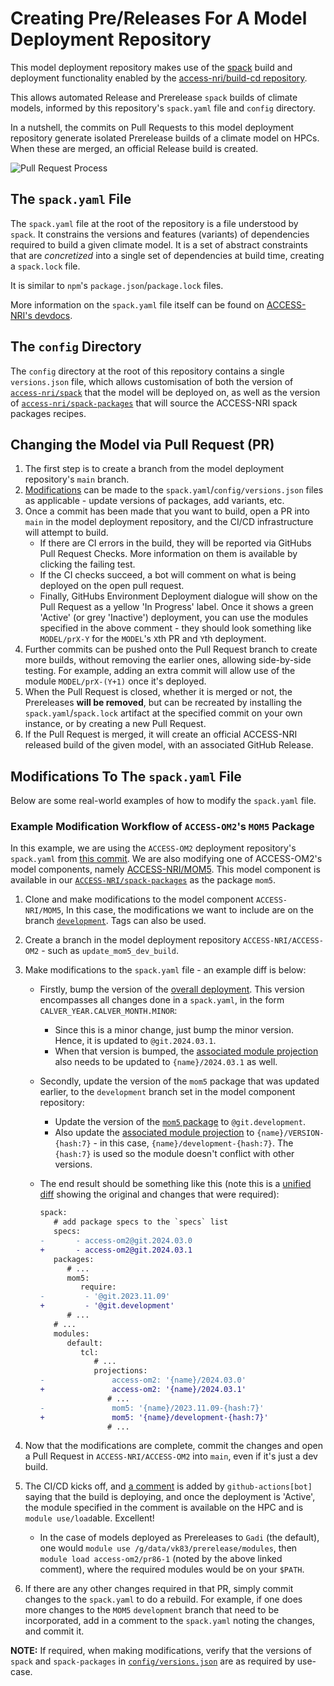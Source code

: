 # Creating Pre/Releases For A Model Deployment Repository

This model deployment repository makes use of the [spack](https://spack.readthedocs.io/en/latest/) build and deployment functionality enabled by the [access-nri/build-cd repository](https://github.com/ACCESS-NRI/build-cd).

This allows automated Release and Prerelease `spack` builds of climate models, informed by this repository's `spack.yaml` file and `config` directory.

In a nutshell, the commits on Pull Requests to this model deployment repository generate isolated Prerelease builds of a climate model on HPCs. When these are merged, an official Release build is created.

![Pull Request Process](/docs/assets/models/PR_Process.svg)

## The `spack.yaml` File

The `spack.yaml` file at the root of the repository is a file understood by `spack`. It constrains the versions and features (variants) of dependencies required to build a given climate model. It is a set of abstract constraints that are _concretized_ into a single set of dependencies at build time, creating a `spack.lock` file.

It is similar to `npm`'s `package.json`/`package.lock` files.

More information on the `spack.yaml` file itself can be found on [ACCESS-NRI's devdocs](https://github.com/ACCESS-NRI/dev-docs/wiki/Spack#the-spackyaml-file-spec-file).

## The `config` Directory

The `config` directory at the root of this repository contains a single `versions.json` file, which allows customisation of both the version of [`access-nri/spack`](https://github.com/ACCESS-NRI/spack) that the model will be deployed on, as well as the version of [`access-nri/spack-packages`](https://github.com/ACCESS-NRI/spack-packages) that will source the ACCESS-NRI spack packages recipes.

## Changing the Model via Pull Request (PR)

1. The first step is to create a branch from the model deployment repository's `main` branch.
2. [Modifications](#modifications-to-the-spackyaml-file) can be made to the `spack.yaml`/`config/versions.json` files as applicable - update versions of packages, add variants, etc.
3. Once a commit has been made that you want to build, open a PR into `main` in the model deployment repository, and the CI/CD infrastructure will attempt to build.
    * If there are CI errors in the build, they will be reported via GitHubs Pull Request Checks. More information on them is available by clicking the failing test.
    * If the CI checks succeed, a bot will comment on what is being deployed on the open pull request.
    * Finally, GitHubs Environment Deployment dialogue will show on the Pull Request as a yellow 'In Progress' label. Once it shows a green 'Active' (or grey 'Inactive') deployment, you can use the modules specified in the above comment - they should look something like `MODEL/prX-Y` for the `MODEL`'s `X`th PR and `Y`th deployment.
4. Further commits can be pushed onto the Pull Request branch to create more builds, without removing the earlier ones, allowing side-by-side testing. For example, adding an extra commit will allow use of the module `MODEL/prX-(Y+1)` once it's deployed.
5. When the Pull Request is closed, whether it is merged or not, the Prereleases **will be removed**, but can be recreated by installing the `spack.yaml`/`spack.lock` artifact at the specified commit on your own instance, or by creating a new Pull Request.
6. If the Pull Request is merged, it will create an official ACCESS-NRI released build of the given model, with an associated GitHub Release.

## Modifications To The `spack.yaml` File

Below are some real-world examples of how to modify the `spack.yaml` file.

### Example Modification Workflow of `ACCESS-OM2`'s `MOM5` Package

In this example, we are using the `ACCESS-OM2` deployment repository's `spack.yaml` from [this commit](https://github.com/ACCESS-NRI/ACCESS-OM2/blob/47bc7bf979c1dfa12a24272cb739117abc50d7ca/spack.yaml). We are also modifying one of ACCESS-OM2's model components, namely [ACCESS-NRI/MOM5](https://github.com/ACCESS-NRI/MOM5). This model component is available in our [`ACCESS-NRI/spack-packages`](https://github.com/ACCESS-NRI/spack-packages) as the package `mom5`.

1. Clone and make modifications to the model component `ACCESS-NRI/MOM5`, In this case, the modifications we want to include are on the branch [`development`](https://github.com/ACCESS-NRI/MOM5/tree/development). Tags can also be used.
2. Create a branch in the model deployment repository `ACCESS-NRI/ACCESS-OM2` - such as `update_mom5_dev_build`.
3. Make modifications to the `spack.yaml` file - an example diff is below:
   * Firstly, bump the version of the [overall deployment](https://github.com/ACCESS-NRI/ACCESS-OM2/blob/47bc7bf979c1dfa12a24272cb739117abc50d7ca/spack.yaml#L8). This version encompasses all changes done in a `spack.yaml`, in the form `CALVER_YEAR.CALVER_MONTH.MINOR`:
      * Since this is a minor change, just bump the minor version. Hence, it is updated to `@git.2024.03.1`.
      * When that version is bumped, the [associated module projection](https://github.com/ACCESS-NRI/ACCESS-OM2/blob/47bc7bf979c1dfa12a24272cb739117abc50d7ca/spack.yaml#L51) also needs to be updated to `{name}/2024.03.1` as well.
   * Secondly, update the version of the `mom5` package that was updated earlier, to the `development` branch set in the model component repository:
      * Update the version of the [`mom5` package](https://github.com/ACCESS-NRI/ACCESS-OM2/blob/47bc7bf979c1dfa12a24272cb739117abc50d7ca/spack.yaml#L15) to `@git.development`.
      * Also update the [associated module projection](https://github.com/ACCESS-NRI/ACCESS-OM2/blob/47bc7bf979c1dfa12a24272cb739117abc50d7ca/spack.yaml#L53) to `{name}/VERSION-{hash:7}` - in this case, `{name}/development-{hash:7}`. The `{hash:7}` is used so the module doesn't conflict with other versions.
   * The end result should be something like this (note this is a [unified diff](https://linuxhandbook.com/diff-command/#example-3-diff-in-“unified”-context-withu) showing the original and changes that were required):

      ```diff
      spack:
         # add package specs to the `specs` list
         specs:
      -       - access-om2@git.2024.03.0
      +       - access-om2@git.2024.03.1
         packages:
            # ...
            mom5:
               require:
      -         - '@git.2023.11.09'
      +         - '@git.development'
            # ...
         # ...
         modules:
            default:
               tcl:
                  # ...
                  projections:
      -               access-om2: '{name}/2024.03.0'
      +               access-om2: '{name}/2024.03.1'
                     # ...
      -               mom5: '{name}/2023.11.09-{hash:7}'
      +               mom5: '{name}/development-{hash:7}'
                     # ...
      ```

4. Now that the modifications are complete, commit the changes and open a Pull Request in `ACCESS-NRI/ACCESS-OM2` into `main`, even if it's just a dev build.
5. The CI/CD kicks off, and [a comment](https://github.com/ACCESS-NRI/ACCESS-OM2/pull/86#issuecomment-2477781588) is added by `github-actions[bot]` saying that the build is deploying, and once the deployment is 'Active', the module specified in the comment is available on the HPC and is `module use/load`able. Excellent!
   * In the case of models deployed as Prereleases to `Gadi` (the default), one would `module use /g/data/vk83/prerelease/modules`, then `module load access-om2/pr86-1` (noted by the above linked comment), where the required modules would be on your `$PATH`.
6. If there are any other changes required in that PR, simply commit changes to the `spack.yaml` to do a rebuild. For example, if one does more changes to the `MOM5` `development` branch that need to be incorporated, add in a comment to the `spack.yaml` noting the changes, and commit it.

**NOTE:** If required, when making modifications, verify that the versions of `spack` and `spack-packages` in [`config/versions.json`](https://github.com/ACCESS-NRI/ACCESS-OM2/blob/47bc7bf979c1dfa12a24272cb739117abc50d7ca/config/versions.json) are as required by use-case.
